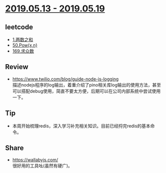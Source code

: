# [2019.05.13 - 2019.05.19](https://github.com/vjudge/ARTS/blob/master/2019/第0005周.md)

## leetcode
* [1.两数之和](https://github.com/vjudge/leetcode/tree/master/1.两数之和)
* [50.Pow(x,n)](https://github.com/vjudge/leetcode/tree/master/50.Pow(x,n))
* [169.求众数](https://github.com/vjudge/leetcode/tree/master/169.求众数)

## Review
* https://www.twilio.com/blog/guide-node-js-logging  
描述nodejs程序的log输出，着重介绍了pino相关库log输出的使用方法，甚至可以搭配debug使用，简直不要太方便，后期可以在公司内部系统中尝试使用一下。

## Tip
* 本周开始梳理redis，深入学习补充相关知识。目前已经捋完redis的基本命令。

## Share
* https://wallabyjs.com/  
很好用的工具吆(虽然有硬广)。
